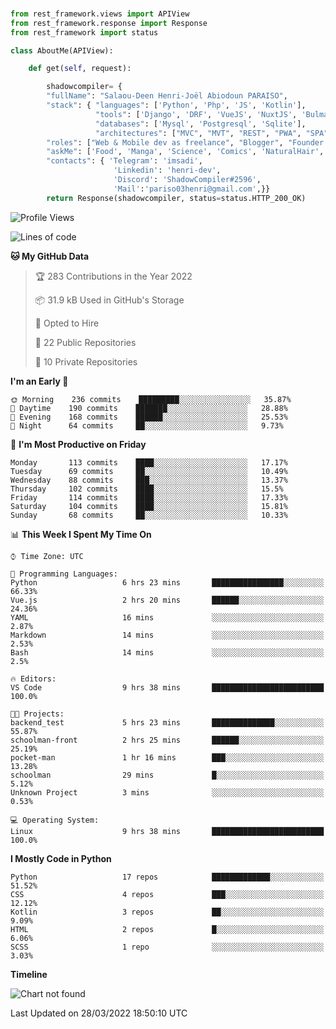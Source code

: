 ###
```python
from rest_framework.views import APIView
from rest_framework.response import Response
from rest_framework import status

class AboutMe(APIView):

    def get(self, request):

        shadowcompiler= {
        "fullName": "Salaou-Deen Henri-Joël Abiodoun PARAISO",
        "stack": { "languages": ['Python', 'Php', 'JS', 'Kotlin'],
                   "tools": ['Django', 'DRF', 'VueJS', 'NuxtJS', 'Bulma', 'Beufy'],
                   "databases": ['Mysql', 'Postgresql', 'Sqlite'],
                   "architectures": ["MVC", "MVT", "REST", "PWA", "SPA"]},        
        "roles": ["Web & Mobile dev as freelance", "Blogger", "Founder at @henrid3v", "Mentor"],
        "askMe": ['Food', 'Manga', 'Science', 'Comics', 'NaturalHair', 'Photography', 'Tech', 'Programming'],
        "contacts": { 'Telegram': 'imsadi',
                       'Linkedin': 'henri-dev',
                       'Discord': 'ShadowCompiler#2596',
                       'Mail':'pariso03henri@gmail.com',}}
        return Response(shadowcompiler, status=status.HTTP_200_OK)

```                    

<!--START_SECTION:waka-->
![Profile Views](http://img.shields.io/badge/Profile%20Views-0-blue)

![Lines of code](https://img.shields.io/badge/From%20Hello%20World%20I%27ve%20Written--3%20Thousand%20lines%20of%20code-blue)

**🐱 My GitHub Data** 

> 🏆 283 Contributions in the Year 2022
 > 
> 📦 31.9 kB Used in GitHub's Storage 
 > 
> 💼 Opted to Hire
 > 
> 📜 22 Public Repositories 
 > 
> 🔑 10 Private Repositories  
 > 
**I'm an Early 🐤** 

```text
🌞 Morning    236 commits    █████████░░░░░░░░░░░░░░░░   35.87% 
🌆 Daytime    190 commits    ███████░░░░░░░░░░░░░░░░░░   28.88% 
🌃 Evening    168 commits    ██████░░░░░░░░░░░░░░░░░░░   25.53% 
🌙 Night      64 commits     ██░░░░░░░░░░░░░░░░░░░░░░░   9.73%

```
📅 **I'm Most Productive on Friday** 

```text
Monday       113 commits    ████░░░░░░░░░░░░░░░░░░░░░   17.17% 
Tuesday      69 commits     ██░░░░░░░░░░░░░░░░░░░░░░░   10.49% 
Wednesday    88 commits     ███░░░░░░░░░░░░░░░░░░░░░░   13.37% 
Thursday     102 commits    ████░░░░░░░░░░░░░░░░░░░░░   15.5% 
Friday       114 commits    ████░░░░░░░░░░░░░░░░░░░░░   17.33% 
Saturday     104 commits    ████░░░░░░░░░░░░░░░░░░░░░   15.81% 
Sunday       68 commits     ██░░░░░░░░░░░░░░░░░░░░░░░   10.33%

```


📊 **This Week I Spent My Time On** 

```text
⌚︎ Time Zone: UTC

💬 Programming Languages: 
Python                   6 hrs 23 mins       ████████████████░░░░░░░░░   66.33% 
Vue.js                   2 hrs 20 mins       ██████░░░░░░░░░░░░░░░░░░░   24.36% 
YAML                     16 mins             ░░░░░░░░░░░░░░░░░░░░░░░░░   2.87% 
Markdown                 14 mins             ░░░░░░░░░░░░░░░░░░░░░░░░░   2.53% 
Bash                     14 mins             ░░░░░░░░░░░░░░░░░░░░░░░░░   2.5%

🔥 Editors: 
VS Code                  9 hrs 38 mins       █████████████████████████   100.0%

🐱‍💻 Projects: 
backend_test             5 hrs 23 mins       ██████████████░░░░░░░░░░░   55.87% 
schoolman-front          2 hrs 25 mins       ██████░░░░░░░░░░░░░░░░░░░   25.19% 
pocket-man               1 hr 16 mins        ███░░░░░░░░░░░░░░░░░░░░░░   13.28% 
schoolman                29 mins             █░░░░░░░░░░░░░░░░░░░░░░░░   5.12% 
Unknown Project          3 mins              ░░░░░░░░░░░░░░░░░░░░░░░░░   0.53%

💻 Operating System: 
Linux                    9 hrs 38 mins       █████████████████████████   100.0%

```

**I Mostly Code in Python** 

```text
Python                   17 repos            █████████████░░░░░░░░░░░░   51.52% 
CSS                      4 repos             ███░░░░░░░░░░░░░░░░░░░░░░   12.12% 
Kotlin                   3 repos             ██░░░░░░░░░░░░░░░░░░░░░░░   9.09% 
HTML                     2 repos             █░░░░░░░░░░░░░░░░░░░░░░░░   6.06% 
SCSS                     1 repo              ░░░░░░░░░░░░░░░░░░░░░░░░░   3.03%

```


**Timeline**

![Chart not found](https://raw.githubusercontent.com/shadowcompiler/shadowcompiler/main/charts/bar_graph.png) 


 Last Updated on 28/03/2022 18:50:10 UTC
<!--END_SECTION:waka-->
